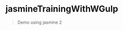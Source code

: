 jasmineTrainingWithWGulp
================================================================================

> Demo using jasmine 2
